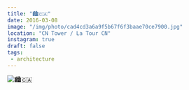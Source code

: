 ```yaml
---
title: "🏙🇨🇦"
date: 2016-03-08
image: "/img/photo/cad4cd3a6a9f5b67f6f3baae70ce7900.jpg"
location: "CN Tower / La Tour CN"
instagram: true
draft: false
tags:
 - architecture
---
```


![🏙🇨🇦](/img/photo/cad4cd3a6a9f5b67f6f3baae70ce7900.jpg)
